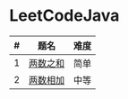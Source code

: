 # LeetCodeJava
| # | 题名 | 难度 | 
|---| -------- | ---------- |
|1| [两数之和](/Users/kongtao/Desktop/LeetCodeJava/src/com/ktao/leetcode/数组/sum问题/TwoSum.java) |简单|
|2| [两数相加](/Users/kongtao/Desktop/LeetCodeJava/src/com/ktao/leetcode/链表/AddTwoNumbers.java) |中等|